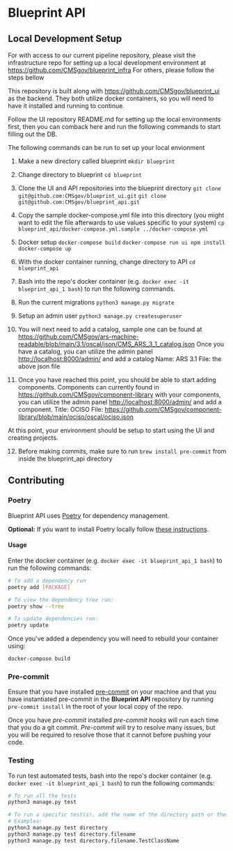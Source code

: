 # Blueprint API

## Local Development Setup

For with access to our current pipeline repository, please visit the infrastructure repo for setting up a local development environment at <https://github.com/CMSgov/blueprint_infra> For others, please follow the steps bellow

This repository is built along with <https://github.com/CMSgov/blueprint_ui> as the backend. They both utilize docker containers, so you will need to have it installed and running to continue.

Follow the UI repository README.md for setting up the local environments first, then you can comback here and run the following commands to start filling out the DB.

The following commands can be run to set up your local envionment
1) Make a new directory called blueprint
`mkdir blueprint`
2) Change directory to blueprint
`cd blueprint`
3) Clone the UI and API repositories into the blueprint directory
`git clone git@github.com:CMSgov/blueprint_ui.git`
`git clone git@github.com:CMSgov/blueprint_api.git`
4) Copy the sample docker-compose.yml file into this directory (you might want to edit the file afterwards to use values specific to your system)
`cp blueprint_api/docker-compose.yml.sample ../docker-compose.yml`
5) Docker setup
`docker-compose build`
`docker-compose run ui npm install`
`docker-compose up`

6) With the docker container running, change directory to API `cd blueprint_api`
7) Bash into the repo's docker container (e.g. `docker exec -it blueprint_api_1 bash`) to run the following commands.
8) Run the current migrations
`python3 manage.py migrate`
9) Setup an admin user
`python3 manage.py createsuperuser`

10) You will next need to add a catalog, sample one can be found at <https://github.com/CMSgov/ars-machine-readable/blob/main/3.1/oscal/json/CMS_ARS_3_1_catalog.json>
Once you have a catalog, you can utilize the admin panel <http://localhost:8000/admin/> and add a catalog
Name: ARS 3.1
File: the above json file

11) Once you have reached this point, you should be able to start adding components.
Components can currently found in <https://github.com/CMSgov/component-library> with your components, you can utilize the admin panel <http://localhost:8000/admin/> and add a component.
Title: OCISO
File: <https://github.com/CMSgov/component-library/blob/main/ociso/oscal/ociso.json>

At this point, your environment should be setup to start using the UI and creating projects.

12) Before making commits, make sure to run `brew install pre-commit` from inside the blueprint_api directory

## Contributing

### Poetry

Blueprint API uses [Poetry](https://python-poetry.org/) for dependency management.

**Optional:** If you want to install Poetry locally follow [these instructions](https://python-poetry.org/docs/#installation).

#### Usage

Enter the docker container (e.g. `docker exec -it blueprint_api_1 bash`) to run the following commands:

```bash
# To add a dependency run
poetry add [PACKAGE]

# To view the dependency tree run:
poetry show --tree

# To update dependencies run:
poetry update
```

Once you've added a dependency you will need to rebuild your container using:

```bash
docker-compose build
```

### Pre-commit

Ensure that you have installed [pre-commit](https://pre-commit.com/#install) on your machine and that you have instantiated pre-commit in the **Blueprint API** repository by running `pre-commit install` in the root of your local copy of the repo.

Once you have _pre-commit_ installed _pre-commit hooks_ will run each time that you do a git commit. _Pre-commit_ will try to resolve many issues, but you will be required to resolve those that it cannot before pushing your code.

### Testing

To run test automated tests, bash into the repo's docker container (e.g. `docker exec -it blueprint_api_1 bash`) to run the following commands:

```bash
# To run all the tests
python3 manage.py test

# To run a specific test(s), add the name of the directory path or the specific test within the directory path and file.
# Examples:
python3 manage.py test directory
python3 manage.py test directory.filename
python3 manage.py test directory.filename.TestClassName
```
